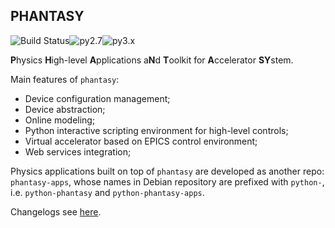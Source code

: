 ## PHANTASY

![Build Status](https://travis-ci.org/phantasy-project/phantasy.svg?branch=master)![py2.7](https://img.shields.io/badge/Python-2.7-green.svg)![py3.x](https://img.shields.io/badge/Python-3.x-green.svg)

**P**hysics **H**igh-level **A**pplications a**N**d **T**oolkit for **A**ccelerator **SY**stem.

Main features of ``phantasy``:

- Device configuration management;
- Device abstraction;
- Online modeling;
- Python interactive scripting environment for high-level controls;
- Virtual accelerator based on EPICS control environment;
- Web services integration;

Physics applications built on top of ``phantasy`` are developed as another
repo: ``phantasy-apps``, whose names in Debian repository are prefixed with
``python-``, i.e. ``python-phantasy`` and ``python-phantasy-apps``.

Changelogs see [here](changelogs.md).
